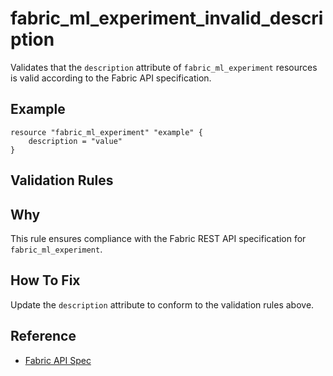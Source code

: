 # fabric_ml_experiment_invalid_description

Validates that the `description` attribute of `fabric_ml_experiment` resources is valid according to the Fabric API specification.

## Example

```hcl
resource "fabric_ml_experiment" "example" {
    description = "value"
}
```

## Validation Rules



## Why

This rule ensures compliance with the Fabric REST API specification for `fabric_ml_experiment`.

## How To Fix

Update the `description` attribute to conform to the validation rules above.

## Reference

- [Fabric API Spec](https://github.com/microsoft/fabric-rest-api-specs/tree/main/mlExperiment/definitions.json)
